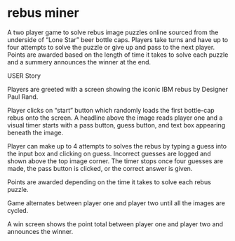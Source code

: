 # rebus miner

A two player game to solve rebus image puzzles online sourced from the underside of “Lone Star” beer bottle caps.  Players take turns and have up to four attempts to solve the puzzle or give up and pass to the next player.  Points are awarded based on the length of time it takes to solve each puzzle and a summery announces the winner at the end.



USER Story

Players are greeted with a screen showing the iconic IBM rebus by Designer Paul Rand.  

Player clicks on “start” button which randomly loads the first bottle-cap rebus onto the screen.   A headline above the image reads player one and a  visual timer starts with a pass button, guess button, and text box appearing beneath the image.

Player can make up to 4 attempts to solves the rebus by typing a guess into the input box and clicking on guess.  Incorrect guesses are logged and shown above the top image corner. The timer stops once four guesses are made, the pass button is clicked, or the correct answer is given.

Points are awarded depending on the time it takes to solve each rebus puzzle. 

Game alternates between player one and player two until all the images are cycled.

A win screen shows the point total between player one and player two and announces the winner.

